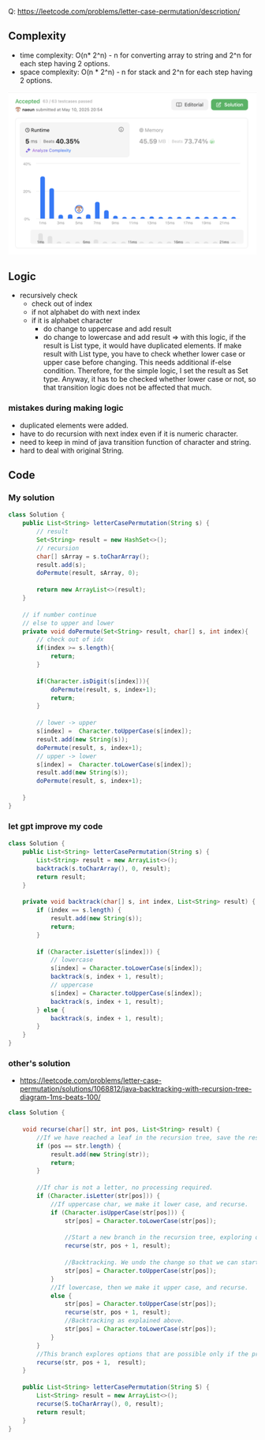 Q: https://leetcode.com/problems/letter-case-permutation/description/
## Complexity
- time complexity: O(n* 2^n) - n for converting array to string and 2^n for each step having 2 options.
- space complexity: O(n * 2^n) - n for stack and 2^n for each step having 2 options.

![complexity](../../lib/images/naeun/784-complexity.png)
## Logic
- recursively check
    - check out of index
    - if not alphabet do with next index
    - if it is alphabet character
        - do change to uppercase and add result
        - do change to lowercase and add result
        => with this logic, if the result is List type, it would have duplicated elements. If make result with List type, you have to check whether lower case or upper case before changing. This needs additional if-else condition. Therefore, for the simple logic, I set the result as Set type. Anyway, it has to be checked whether lower case or not, so that transition logic does not be affected that much.

### mistakes during making logic
- duplicated elements were added.
- have to do recursion with next index even if it is numeric character.
- need to keep in mind of java transition function of character and string.
- hard to deal with original String.

## Code
### My solution

```java
class Solution {
    public List<String> letterCasePermutation(String s) {
        // result
        Set<String> result = new HashSet<>();
        // recursion
        char[] sArray = s.toCharArray();
        result.add(s);
        doPermute(result, sArray, 0);

        return new ArrayList<>(result);
    }

    // if number continue
    // else to upper and lower
    private void doPermute(Set<String> result, char[] s, int index){
        // check out of idx
        if(index >= s.length){
            return;
        }

        if(Character.isDigit(s[index])){
            doPermute(result, s, index+1);
            return;
        }
        
        // lower -> upper
        s[index] =  Character.toUpperCase(s[index]); 
        result.add(new String(s));
        doPermute(result, s, index+1);
        // upper -> lower
        s[index] =  Character.toLowerCase(s[index]); 
        result.add(new String(s));
        doPermute(result, s, index+1);
        
    }
}

```

### let gpt improve my code
```java
class Solution {
    public List<String> letterCasePermutation(String s) {
        List<String> result = new ArrayList<>();
        backtrack(s.toCharArray(), 0, result);
        return result;
    }

    private void backtrack(char[] s, int index, List<String> result) {
        if (index == s.length) {
            result.add(new String(s));
            return;
        }

        if (Character.isLetter(s[index])) {
            // lowercase
            s[index] = Character.toLowerCase(s[index]);
            backtrack(s, index + 1, result);
            // uppercase
            s[index] = Character.toUpperCase(s[index]);
            backtrack(s, index + 1, result);
        } else {
            backtrack(s, index + 1, result);
        }
    }
}
```

### other's solution
- https://leetcode.com/problems/letter-case-permutation/solutions/1068812/java-backtracking-with-recursion-tree-diagram-1ms-beats-100/ 
```java
class Solution {
    
    void recurse(char[] str, int pos, List<String> result) {
        //If we have reached a leaf in the recursion tree, save the result.
        if (pos == str.length) {
            result.add(new String(str));
            return;
        }
        
        //If char is not a letter, no processing required.
        if (Character.isLetter(str[pos])) {
            //If uppercase char, we make it lower case, and recurse.
            if (Character.isUpperCase(str[pos])) {
                str[pos] = Character.toLowerCase(str[pos]);
                
                //Start a new branch in the recursion tree, exploring options that are possible only if we had changed the case.
                recurse(str, pos + 1, result);
                
                //Backtracking. We undo the change so that we can start a new branch in the recursion tree.
                str[pos] = Character.toUpperCase(str[pos]);
            }
            //If lowercase, then we make it upper case, and recurse.
            else {
                str[pos] = Character.toUpperCase(str[pos]);
                recurse(str, pos + 1, result);
                //Backtracking as explained above.
                str[pos] = Character.toLowerCase(str[pos]);
            }
        }
        //This branch explores options that are possible only if the previously performed change (if any) hadn't happened.
        recurse(str, pos + 1,  result);
    }
    
    public List<String> letterCasePermutation(String S) {
        List<String> result = new ArrayList<>();
        recurse(S.toCharArray(), 0, result);
        return result;
    }
}
```
